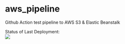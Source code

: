 # aws_pipeline
Github Action test pipeline to AWS S3 &amp; Elastic Beanstalk

Status of Last Deployment:<br>
<img src="https://github.com/PavelBabakin/aws_pipeline/workflows/Github-Actions-Pipeline/badge.svg?branch=master"><br>